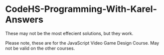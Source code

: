 # CodeHS-Programming-With-Karel-Answers
These may not be the most effecient solutions, but they work.

Please note, these are for the JavaScript Video Game Design Course. May not be valid on the other courses.
